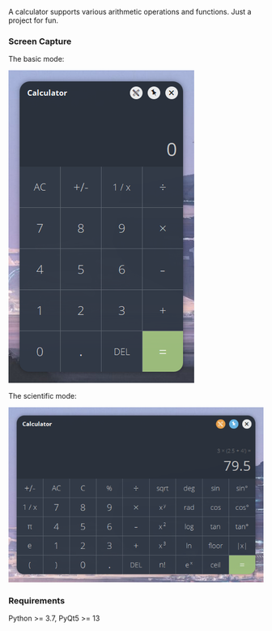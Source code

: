 A calculator supports various arithmetic operations and functions. Just a project for fun.

### Screen Capture

The basic mode:

![capture 1](doc/capture_1.png)

The scientific mode:

![capture 2](doc/capture_2.png)

### Requirements

Python >= 3.7, PyQt5 >= 13